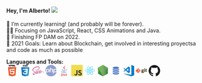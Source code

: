 #### Hey, I'm Alberto! <img src="https://raw.githubusercontent.com/MartinHeinz/MartinHeinz/master/wave.gif" width="25px">
🌱 I’m currently learning! (and probably will be forever).</br>
👨‍💻 Focusing on JavaScript, React, CSS Animations and Java.</br>
👯 Finishing FP DAM on 2022.</br>
🥅 2021 Goals: Learn about Blockchain, get involved in interesting proyectsa and code as much as possible</br>

<!-- 👯 I’m looking to collaborate with other content creators.</br> -->
<!-- GitHub Stats:
 <a href="https://github.com/ruialbe">
  <img align="center" height="200px" src="https://github-readme-stats.vercel.app/api/top-langs/?username=ruialbe&hide=java,html&title_color=ffffff&text_color=c9cacc&icon_color=2bbc8a&bg_color=1d1f21" />
</a>
<a href="https://github.com/jyongkim/jyongkim">
  <img align="center" src="https://github-readme-stats.vercel.app/api?username=ruialbe&show_icons=true&line_height=26&count_private=true&title_color=ffffff&text_color=c9cacc&icon_color=2bbc8a&bg_color=1d1f21" alt="Ruialbe's GitHub Stats" />
</a>  -->

<strong>Languages and Tools:</strong></br>
<img src="./html.png" width="30">
<img src="./css.png" width="30">
<img src="./sass.png" width="30">
<img src="./php.png" width="30">
<img src="./java.png" width="30">
<img src="./javascript.png" width="30">
<img src="./react.png" width="30">
<img src="./nodejs.png" width="30">
<img src="./sql.png" width="30">
<img src="./visual-studio-code.png" width="30">
<img src="./git.png" width="30">
<img src="./github.png" width="30">

